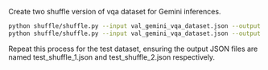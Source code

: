 Create two shuffle version of vqa dataset for Gemini inferences.
```bash
python shuffle/shuffle.py --input val_gemini_vqa_dataset.json --output val_shuffle_1.json
python shuffle/shuffle.py --input val_gemini_vqa_dataset.json --output val_shuffle_2.json
```
Repeat this process for the test dataset, ensuring the output JSON files are named test_shuffle_1.json and test_shuffle_2.json respectively.
